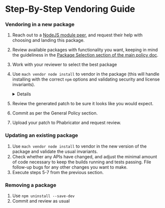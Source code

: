 # Step-By-Step Vendoring Guide
### Vendoring in a new package

1. Reach out to a [NodeJS module peer](XXXLINKME), and request their help with
  choosing and landing this package.
2. Review available packages with functionality you want, keeping in mind the
  guideliness in the [Package Selection section of the main policy
  doc](./index#package-selection).
3. Work with your reviewer to select the best package
4. Use `mach vendor node install` to vendor in the package (this will handle
   installing with the correct `npm` options and validating security and
   license invariants).
   <details><summary>Details</summary>

    To be implemented in `mach vendor node install`:
     * ```npm install --save-exact --save-dev --no-bin-links --no-optional package@version --ignore-scripts```
     * run `mach node lint`, which will:
       * run a license linter locally (until implemented, see http://npm.broofa.com/)
       * run `npm audit`
       * run [`lockfile-lint`](https://snyk.io/blog/why-npm-lockfiles-can-be-a-security-blindspot-for-injecting-malicious-modules/)

   </details>
5. Review the generated patch to be sure it looks like you would expect.
6. Commit as per the General Policy section.
7. Upload your patch to Phabricator and request review.

### Updating an existing package

1. Use `mach vendor node install` to vendor in the new version of the
   package and validate the usual invariants.
2. Check whether any APIs have changed, and adjust the minimal amount of code
   necessary to keep the builds running and tests passing.  File follow-up bugs
   for any other changes you want to make.
3. Execute steps 5-7 from the previous section.

### Removing a package

1. Use `npm uninstall --save-dev`
2. Commit and review as usual
